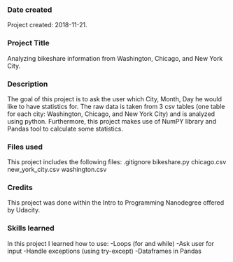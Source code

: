 ### Date created
Project created: 2018-11-21.

### Project Title
Analyzing bikeshare information from Washington, Chicago, and New York City.

### Description
The goal of this project is to ask the user which City, Month, Day he would like to have statistics for. The raw data is taken from 3 csv tables (one table for each city: Washington, Chicago, and New York City) and is analyzed using python. Furthermore, this project makes use of NumPY library and Pandas tool to calculate some statistics.

### Files used
This project includes the following files:
.gitignore
bikeshare.py
chicago.csv
new_york_city.csv
washington.csv

### Credits
This project was done within the Intro to Programming Nanodegree offered by Udacity.

### Skills learned
In this project I learned how to use:
-Loops (for and while)
-Ask user for input
-Handle exceptions (using try-except)
-Dataframes in Pandas
